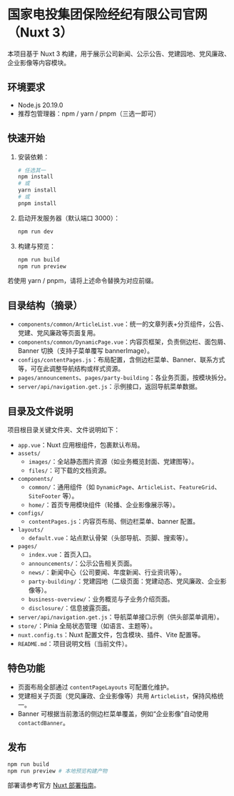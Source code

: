 # 国家电投集团保险经纪有限公司官网（Nuxt 3）

本项目基于 Nuxt 3 构建，用于展示公司新闻、公示公告、党建园地、党风廉政、企业影像等内容模块。

## 环境要求

- Node.js 20.19.0
- 推荐包管理器：npm / yarn / pnpm（三选一即可）

## 快速开始

1. 安装依赖：

   ```bash
   # 任选其一
   npm install
   # 或
   yarn install
   # 或
   pnpm install
   ```

2. 启动开发服务器（默认端口 3000）：

   ```bash
   npm run dev
   ```

3. 构建与预览：

   ```bash
   npm run build
   npm run preview
   ```

若使用 yarn / pnpm，请将上述命令替换为对应前缀。

## 目录结构（摘录）

- `components/common/ArticleList.vue`：统一的文章列表+分页组件，公告、党建、党风廉政等页面复用。
- `components/common/DynamicPage.vue`：内容页框架，负责侧边栏、面包屑、Banner 切换（支持子菜单覆写 bannerImage）。
- `configs/contentPages.js`：布局配置，含侧边栏菜单、Banner、联系方式等，可在此调整导航结构或样式资源。
- `pages/announcements`、`pages/party-building`：各业务页面，按模块拆分。
- `server/api/navigation.get.js`：示例接口，返回导航菜单数据。

## 目录及文件说明

项目根目录关键文件夹、文件说明如下：

- `app.vue`：Nuxt 应用根组件，包裹默认布局。
- `assets/`
  - `images/`：全站静态图片资源（如业务概览封面、党建图等）。
  - `files/`：可下载的文档资源。
- `components/`
  - `common/`：通用组件（如 `DynamicPage`、`ArticleList`、`FeatureGrid`、`SiteFooter` 等）。
  - `home/`：首页专用模块组件（轮播、企业影像展示等）。
- `configs/`
  - `contentPages.js`：内容页布局、侧边栏菜单、banner 配置。
- `layouts/`
  - `default.vue`：站点默认骨架（头部导航、页脚、搜索等）。
- `pages/`
  - `index.vue`：首页入口。
  - `announcements/`：公示公告相关页面。
  - `news/`：新闻中心（公司要闻、年度新闻、行业资讯等）。
  - `party-building/`：党建园地（二级页面：党建动态、党风廉政、企业影像等）。
  - `business-overview/`：业务概览与子业务介绍页面。
  - `disclosure/`：信息披露页面。
- `server/api/navigation.get.js`：导航菜单接口示例（供头部菜单调用）。
- `store/`：Pinia 全局状态管理（如语言、主题等）。
- `nuxt.config.ts`：Nuxt 配置文件，包含模块、插件、Vite 配置等。
- `README.md`：项目说明文档（当前文件）。

## 特色功能

- 页面布局全部通过 `contentPageLayouts` 可配置化维护。
- 党建相关子页面（党风廉政、企业影像等）共用 `ArticleList`，保持风格统一。
- Banner 可根据当前激活的侧边栏菜单覆盖，例如“企业影像”自动使用 `contactdBanner`。

## 发布

```bash
npm run build
npm run preview # 本地预览构建产物
```

部署请参考官方 [Nuxt 部署指南](https://nuxt.com/docs/getting-started/deployment)。
